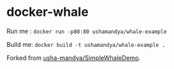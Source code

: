 # docker-whale

Run me : `docker run -p80:80 ushamandya/whale-example`

Build me: `docker build -t ushamandya/whale-example .`

Forked from [usha-mandya/SimpleWhaleDemo](https://github.com/usha-mandya/SimpleWhaleDemo).
